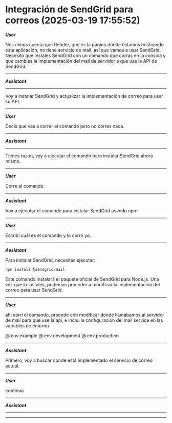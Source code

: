 <!-- Generated by SpecStory -->

# Integración de SendGrid para correos (2025-03-19 17:55:52)

_**User**_

Nos dimos cuenta que Render, que es la página donde estamos hosteando esta aplicación, no tiene servicio de mail, así que vamos a usar SendGrid. Necesito que instales SendGrid con un comando que corras en la consola y que cambies la implementación del mail de servidor a que use la API de SendGrid.

---

_**Assistant**_



---

Voy a instalar SendGrid y actualizar la implementación de correo para usar su API.

---

_**User**_

Decís que vas a correr el comando pero no corres nada.

---

_**Assistant**_



---

Tienes razón, voy a ejecutar el comando para instalar SendGrid ahora mismo.

---

_**User**_

Corre el comando.

---

_**Assistant**_

Voy a ejecutar el comando para instalar SendGrid usando npm.

---

_**User**_

Escribí cuál es el comando y lo corro yo.

---

_**Assistant**_

Para instalar SendGrid, necesitas ejecutar:

```
npm install @sendgrid/mail
```

Este comando instalará el paquete oficial de SendGrid para Node.js. Una vez que lo instales, podemos proceder a modificar la implementación del correo para usar SendGrid.

---

_**User**_

ahi corri el comando, procede con modificar donde llamabamos al servidor de mail para que use la api, e inclui la configuracion del mail service en las variables de entorno

@.env.example @.env.development @.env.production 

---

_**Assistant**_

Primero, voy a buscar dónde está implementado el servicio de correo actual.

---

_**User**_

continua

---

_**Assistant**_



---



---

